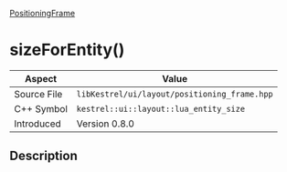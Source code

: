 [PositioningFrame](index)
# sizeForEntity()
| Aspect | Value |
| --- | --- |
| Source File | `libKestrel/ui/layout/positioning_frame.hpp` |
| C++ Symbol | `kestrel::ui::layout::lua_entity_size` |
| Introduced | Version 0.8.0 |
## Description

